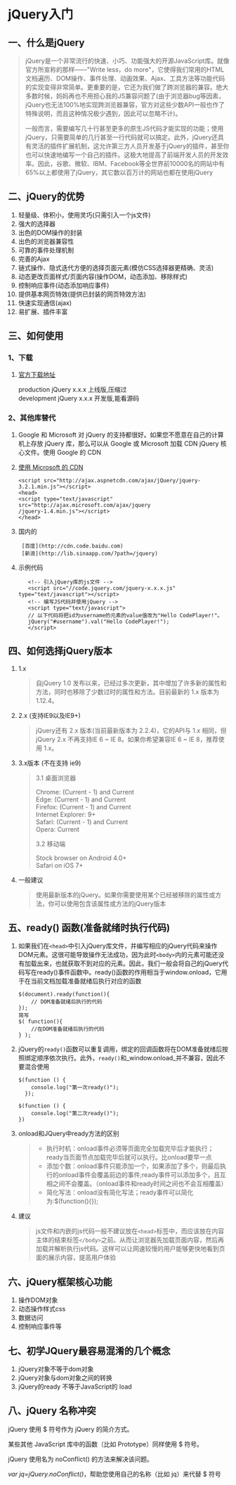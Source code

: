 # jQuery入门

## 一、什么是jQuery

> jQuery是一个非常流行的快速、小巧、功能强大的开源JavaScript库。就像官方所宣称的那样——"Write less，do more"，它使得我们常用的HTML文档遍历、DOM操作、事件处理、动画效果、Ajax、工具方法等功能代码的实现变得非常简单。更重要的是，它还为我们做了跨浏览器的兼容。绝大多数时候，妈妈再也不用担心我的JS兼容问题了\(由于浏览器bug等因素，jQuery也无法100%地实现跨浏览器兼容，官方对这些少数API一般也作了特殊说明，而且这种情况极少遇到，因此可以忽略不计\)。
>
> 一般而言，需要编写几十行甚至更多的原生JS代码才能实现的功能；使用jQuery，只需要简单的几行甚至一行代码就可以搞定。此外，jQuery还具有灵活的插件扩展机制，这允许第三方人员开发基于jQuery的插件，甚至你也可以快速地编写一个自己的插件。这极大地提高了前端开发人员的开发效率。因此，谷歌、微软、IBM、Facebook等全世界前10000名的网站中有65%以上都使用了jQuery，其它数以百万计的网站也都在使用jQuery

## 二、jQuery的优势

1. 轻量级、体积小，使用灵巧\(只需引入一个js文件\)
2. 强大的选择器
3. 出色的DOM操作的封装
4. 出色的浏览器兼容性
5. 可靠的事件处理机制
6. 完善的Ajax
7. 链式操作、隐式迭代方便的选择页面元素\(模仿CSS选择器更精确、灵活\)
8. 动态更改页面样式/页面内容\(操作DOM，动态添加、移除样式\)
9. 控制响应事件\(动态添加响应事件\)
10. 提供基本网页特效\(提供已封装的网页特效方法\)
11. 快速实现通信\(ajax\)
12. 易扩展、插件丰富

## 三、如何使用

### 1、下载

1. [官方下载地址](http://jquery.com/download/)

   production jQuery x.x.x 上线版,压缩过  
   development jQuery x.x.x 开发版,能看源码

### 2、其他库替代

1. Google 和 Microsoft 对 jQuery 的支持都很好。如果您不愿意在自己的计算机上存放 jQuery 库，那么可以从 Google 或 Microsoft 加载 CDN jQuery 核心文件。使用 Google 的 CDN

2. [使用 Microsoft 的 CDN](https://docs.microsoft.com/en-us/aspnet/ajax/cdn/overview#jQuery_Releases_on_the_CDN_0)

   ```
   <script src="http://ajax.aspnetcdn.com/ajax/jQuery/jquery-3.2.1.min.js"></script>
   <head>
   <script type="text/javascript" src="http://ajax.microsoft.com/ajax/jquery
   /jquery-1.4.min.js"></script>
   </head>
   ```

3. 国内的

   ```
    [百度](http://cdn.code.baidu.com)
    [新浪](http://lib.sinaapp.com/?path=/jquery)
   ```

4. 示例代码

   ```
      <!-- 引入jQuery库的js文件 -->
      <script src="//code.jquery.com/jquery-x.x.x.js" type="text/javascript"></script>
      <!-- 编写JS代码并使用jQuery -->
      <script type="text/javascript">
      // 以下代码将把id为username的元素的value值改为"Hello CodePlayer!"。
      jQuery("#username").val("Hello CodePlayer!");
      </script>
   ```

## 四、如何选择jQuery版本

1. 1.x

   > 自jQuery 1.0 发布以来，已经过多次更新，其中增加了许多新的属性和方法，同时也移除了少数过时的属性和方法。目前最新的 1.x 版本为 1.12.4。

2. 2.x \(支持IE9以及IE9+\)

   > jQuery还有 2.x 版本\(当前最新版本为 2.2.4\)，它的API与 1.x 相同，但jQuery 2.x 不再支持IE 6 ~ IE 8。如果你希望兼容IE 6 ~ IE 8，推荐使用 1.x。

3. 3.x版本  \(不在支持 ie9\)

   > 3.1 桌面浏览器
   >
   > Chrome: \(Current - 1\) and Current  
   > Edge: \(Current - 1\) and Current  
   > Firefox: \(Current - 1\) and Current  
   > Internet Explorer: 9+  
   > Safari: \(Current - 1\) and Current  
   > Opera: Current
   >
   > 3.2 移动端
   >
   > Stock browser on Android 4.0+  
   > Safari on iOS 7+

4. 一般建议

   > 使用最新版本的jQuery。如果你需要使用某个已经被移除的属性或方法，你可以使用包含该属性或方法的jQuery版本

## 五、ready\(\) 函数\(准备就绪时执行代码\)

1. 如果我们在`<head>`中引入jQuery库文件，并编写相应的jQuery代码来操作DOM元素。这很可能导致操作无法成功，因为此时`<body>`内的元素可能还没有加载出来，也就获取不到对应的元素。因此，我们一般会将自己的jQuery代码写在ready\(\)事件函数中。ready\(\)函数的作用相当于window.onload，它用于在当前文档加载准备就绪后执行对应的函数

   ```
   $(document).ready(function(){
       // DOM准备就绪后执行的代码
   });
   简写
   $( function(){
       //在DOM准备就绪后执行的代码
   } );
   ```

2. jQuery的`ready()`函数可以重复调用，绑定的回调函数将在DOM准备就绪后按照绑定顺序依次执行。此外，`ready()`和_window.onload_并不兼容，因此不要混合使用

   ```
   $(function () {
       console.log("第一次ready()");
     });

   $(function () {
       console.log("第二次ready()");
   })
   ```

3. onload和JQuery中ready方法的区别

   > * 执行时机：onload事件必须等页面完全加载完毕后才能执行；ready当页面节点加载完毕后就可以执行。比onload要早一点
   > * 添加个数：onload事件只能添加一个，如果添加了多个，则最后执行的onload事件会覆盖前边的事件;ready事件可以添加多个，且互相之间不会覆盖。（onload事件和ready时间之间也不会互相覆盖）
   > * 简化写法：onload没有简化写法；ready事件可以简化为:$\(function\(\){}\);

4. 建议

   > js文件和内嵌的js代码一般不建议放在`<head>`标签中，而应该放在内容主体的结束标签`</body>`之前。从而让浏览器先加载页面内容，然后再加载并解析执行js代码。这样可以让网速较慢的用户能够更快地看到页面的展示内容，提高用户体验

## 六、jQuery框架核心功能

1. 操作DOM对象
2. 动态操作样式css
3. 数据访问
4. 控制响应事件等

## 七、初学JQuery最容易混淆的几个概念

1. jQuery对象不等于dom对象
2. jQuery对象与dom对象之间的转换
3. jQuery的ready 不等于JavaScript的 load

## 八、jQuery 名称冲突

jQuery 使用 $ 符号作为 jQuery 的简介方式。

某些其他 JavaScript 库中的函数（比如 Prototype）同样使用 $ 符号。

jQuery 使用名为 noConflict\(\) 的方法来解决该问题。

_var jq=jQuery.noConflict\(\)_，帮助您使用自己的名称（比如 jq）来代替 $ 符号

